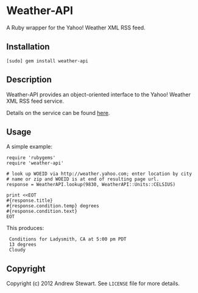 # Weather-API

A Ruby wrapper for the Yahoo! Weather XML RSS feed.

## Installation

    [sudo] gem install weather-api

## Description

Weather-API provides an object-oriented interface to the Yahoo! Weather XML RSS
feed service.

Details on the service can be found [here](http://developer.yahoo.com/weather).

## Usage

A simple example:

    require 'rubygems'
    require 'weather-api'

    # look up WOEID via http://weather.yahoo.com; enter location by city
    # name or zip and WOEID is at end of resulting page url.
    response = WeatherAPI.lookup(9830, WeatherAPI::Units::CELSIUS)

    print <<EOT
    #{response.title}
    #{response.condition.temp} degrees
    #{response.condition.text}
    EOT

This produces:

     Conditions for Ladysmith, CA at 5:00 pm PDT
     13 degrees
     Cloudy

## Copyright

Copyright (c) 2012 Andrew Stewart. See `LICENSE` file for more details.
